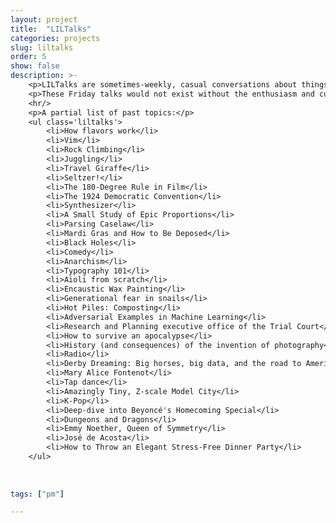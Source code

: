 ```yaml
---
layout: project
title:  "LILTalks"
categories: projects
slug: liltalks
order: 5
show: false
description: >-
    <p>LILTalks are sometimes-weekly, casual conversations about things that people find interesting.</p>
    <p>These Friday talks would not exist without the enthusiasm and curiosity of my colleagues.</p>
    <hr/>
    <p>A partial list of past topics:</p>
    <ul class='liltalks'>
        <li>How flavors work</li>
        <li>Vim</li>
        <li>Rock Climbing</li>
        <li>Juggling</li>
        <li>Travel Giraffe</li>
        <li>Seltzer!</li>
        <li>The 180-Degree Rule in Film</li>
        <li>The 1924 Democratic Convention</li>
        <li>Synthesizer</li>
        <li>A Small Study of Epic Proportions</li>
        <li>Parsing Caselaw</li>
        <li>Mardi Gras and How to Be Deposed</li>
        <li>Black Holes</li>
        <li>Comedy</li>
        <li>Anarchism</li>
        <li>Typography 101</li>
        <li>Aioli from scratch</li>
        <li>Encaustic Wax Painting</li>
        <li>Generational fear in snails</li>
        <li>Hot Piles: Composting</li>
        <li>Adversarial Examples in Machine Learning</li>
        <li>Research and Planning executive office of the Trial Court</li>
        <li>How to survive an apocalypse</li>
        <li>History (and consequences) of the invention of photography</li>
        <li>Radio</li>
        <li>Derby Dreaming: Big horses, big data, and the road to America's biggest race</li>
        <li>Mary Alice Fontenot</li>
        <li>Tap dance</li>
        <li>Amazingly Tiny, Z-scale Model City</li>
        <li>K-Pop</li>
        <li>Deep-dive into Beyoncé's Homecoming Special</li>
        <li>Dungeons and Dragons</li>
        <li>Emmy Noether, Queen of Symmetry</li>
        <li>José de Acosta</li>       
        <li>How to Throw an Elegant Stress-Free Dinner Party</li>
    </ul>
    
    
 
tags: ["pm"]

---
```

